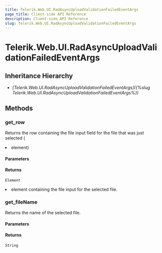 ```yaml
---
title: Telerik.Web.UI.RadAsyncUploadValidationFailedEventArgs
page_title: Client-side API Reference
description: Client-side API Reference
slug: Telerik.Web.UI.RadAsyncUploadValidationFailedEventArgs
---
```


# Telerik.Web.UI.RadAsyncUploadValidationFailedEventArgs 

## Inheritance Hierarchy

* *[Telerik.Web.UI.RadAsyncUploadValidationFailedEventArgs]({%slug Telerik.Web.UI.RadAsyncUploadValidationFailedEventArgs%})*

## Methods

### get_row

Returns the row containing the file input field for the file that was just selected (<LI> element)

#### Parameters

#### Returns

`Element` <LI> element containing the file input for the selected file.

### get_fileName

Returns the name of the selected file.

#### Parameters

#### Returns

`String`